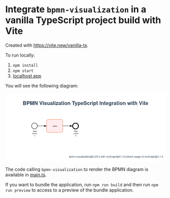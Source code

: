 # Integrate `bpmn-visualization` in a vanilla TypeScript project build with Vite

Created with https://vite.new/vanilla-ts.

To run locally:

1. `npm install`
2. `npm start`
3. [localhost app](http://localhost:3000)

You will see the following diagram:

![BPMN diagram in the home page](docs/home.png)

The code calling `bpmn-visualization` to render the BPMN diagram is available in [main.ts](src/main.ts).

If you want to bundle the application, run `npm run build` and then run `npm run preview` to access to a preview of the
bundle application.
